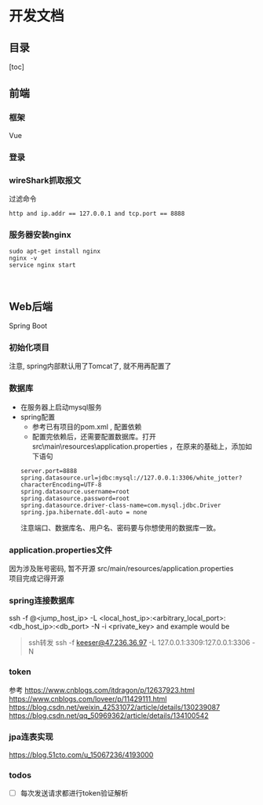# 开发文档

## 目录
[toc]

## 前端
### 框架
Vue

### 登录

### wireShark抓取报文
过滤命令  
```
http and ip.addr == 127.0.0.1 and tcp.port == 8888
```

### 服务器安装nginx  
```shell
sudo apt-get install nginx  
nginx -v
service nginx start
```

<br>

## Web后端
Spring Boot

### 初始化项目
注意, spring内部默认用了Tomcat了, 就不用再配置了  

### 数据库
- 在服务器上启动mysql服务  
- spring配置
    - 参考已有项目的pom.xml , 配置依赖  
    - 配置完依赖后，还需要配置数据库。打开 src\main\resources\application.properties ，在原来的基础上，添加如下语句  
    ```
    server.port=8888
    spring.datasource.url=jdbc:mysql://127.0.0.1:3306/white_jotter?characterEncoding=UTF-8
    spring.datasource.username=root
    spring.datasource.password=root
    spring.datasource.driver-class-name=com.mysql.jdbc.Driver
    spring.jpa.hibernate.ddl-auto = none
    ```
    注意端口、数据库名、用户名、密码要与你想使用的数据库一致。

### application.properties文件
因为涉及账号密码, 暂不开源
src/main/resources/application.properties  
项目完成记得开源  

### spring连接数据库
ssh -f <user>@<jump_host_ip> -L <local_host_ip>:<arbitrary_local_port>:<db_host_ip>:<db_port> -N -i <private_key>
and example would be

> ssh转发
ssh -f keeser@47.236.36.97 -L 127.0.0.1:3309:127.0.0.1:3306 -N 

### token
参考 
https://www.cnblogs.com/itdragon/p/12637923.html  
https://www.cnblogs.com/loveer/p/11429111.html  
https://blog.csdn.net/weixin_42531072/article/details/130239087  
https://blog.csdn.net/qq_50969362/article/details/134100542  


### jpa连表实现
https://blog.51cto.com/u_15067236/4193000  



### todos
- [ ] 每次发送请求都进行token验证解析  
